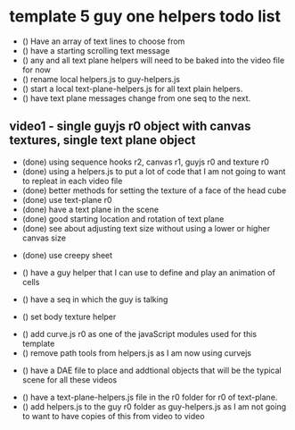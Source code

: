 # template 5 guy one helpers todo list

<!-- text-plane -->
* () Have an array of text lines to choose from
* () have a starting scrolling text message
* () any and all text plane helpers will need to be baked into the video file for now
* () rename local helpers.js to guy-helpers.js
* () start a local text-plane-helpers.js for all text plain helpers.
* () have text plane messages change from one seq to the next.

## video1 - single guyjs r0 object with canvas textures, single text plane object
* (done) using sequence hooks r2, canvas r1, guyjs r0 and texture r0 
* (done) using a helpers.js to put a lot of code that I am not going to want to repleat in each video file
* (done) better methods for setting the texture of a face of the head cube
* (done) use text-plane r0
* (done) have a text plane in the scene
* (done) good starting location and rotation of text plane
* (done) see about adjusting text size without using a lower or higher canvas size

<!-- guy -->
* (done) use creepy sheet
* () have a guy helper that I can use to define and play an animation of cells
* () have a seq in which the guy is talking

* () set body texture helper

<!-- curve.js -->
* () add curve.js r0 as one of the javaScript modules used for this template
* () remove path tools from helpers.js as I am now using curvejs

<!-- WORLD OBJECTS -->
* () have a DAE file to place and addtional objects that will be the typical scene for all these videos


<!-- only do this when helpers.js is solid -->
* () have a text-plane-helpers.js file in the r0 folder for r0 of text-plane.
* () add helpers.js to the guy r0 folder as guy-helpers.js as I am not going to want to have copies of this from video to video
